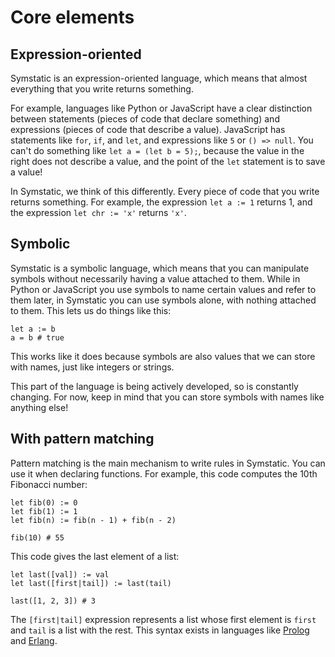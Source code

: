 # Core elements

## Expression-oriented

Symstatic is an expression-oriented language, which means that almost everything that you write returns something.

For example, languages like Python or JavaScript have a clear distinction between statements (pieces of code that declare something) and expressions (pieces of code that describe a value). JavaScript has statements like `for`, `if`, and `let`, and expressions like `5` or `() => null`. You can't do something like `let a = (let b = 5);`, because the value in the right does not describe a value, and the point of the `let` statement is to save a value!

In Symstatic, we think of this differently. Every piece of code that you write returns something. For example, the expression `let a := 1` returns 1, and the expression `let chr := 'x'` returns `'x'`.

## Symbolic

Symstatic is a symbolic language, which means that you can manipulate symbols without necessarily having a value attached to them. While in Python or JavaScript you use symbols to name certain values and refer to them later, in Symstatic you can use symbols alone, with nothing attached to them. This lets us do things like this:

```
let a := b
a = b # true
```

This works like it does because symbols are also values that we can store with names, just like integers or strings.

This part of the language is being actively developed, so is constantly changing. For now, keep in mind that you can store symbols with names like anything else!

## With pattern matching

Pattern matching is the main mechanism to write rules in Symstatic. You can use it when declaring functions. For example, this code computes the 10th Fibonacci number:

```
let fib(0) := 0
let fib(1) := 1
let fib(n) := fib(n - 1) + fib(n - 2)

fib(10) # 55
```

This code gives the last element of a list:

```
let last([val]) := val
let last([first|tail]) := last(tail)

last([1, 2, 3]) # 3
```

The `[first|tail]` expression represents a list whose first element is `first` and `tail` is a list with the rest. This syntax exists in languages like [Prolog](https://en.wikipedia.org/wiki/Prolog) and [Erlang](https://en.wikipedia.org/wiki/Erlang_(programming_language)).
